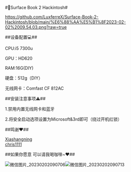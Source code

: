 #🍎Surface Book 2 Hackintosh#


https://github.com/LuxferreX/Surface-Book-2-Hackintosh/blob/main/%E6%88%AA%E5%B1%8F2023-02-02%2009.54.03.png?raw=true


##设备配置💻##


   CPU:i5 7300u
   
   GPU：HD620
   
   RAM:16G(DIY)
   
   硬盘：512g（DIY）
   
   无线网卡：Comfast CF 812AC
   
   


##安装注意事项⚠️##


   1.禁用内置无线网卡和蓝牙
   
   2.将安全启动选项设置为Microsoft&3rd即可（绕过开机红锁）
   
   

 ##鸣谢❤️##

   [Xiashangning](https://github.com/Xiashangning/BigSurface)   
   [chris1111](https://github.com/chris1111/Wireless-USB-Big-Sur-Adapter)
   
   

 ##如果你愿意 可以请我喝咖啡~❤️##  



![微信图片_20230202090706](https://user-images.githubusercontent.com/30519088/216220438-390acd8f-e5a6-4ae1-87fb-69731acc11ec.jpg)![微信图片_20230202090713](https://user-images.githubusercontent.com/30519088/216220582-d221efbc-239c-48f1-b1aa-143781751d1d.jpg)


 

